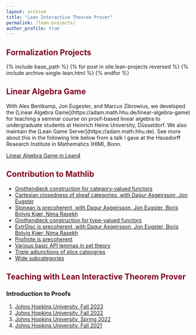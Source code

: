 ```yaml
---
layout: archive
title: "Lean Interactive Theorem Prover"
permalink: /lean-projects/
author_profile: true
---
```



<h2><font color="#800020"> Formalization Projects </font></h2>
{% include base_path %}
{% for post in site.lean-projects reversed %}
  {% include archive-single-lean.html %}
{% endfor %}

<!-- {% include base_path %}
{% for post in site.lean reversed %}
  {% include archive-single-lean.html %}
{% endfor %} -->


<h2><font color="#800020">Linear Algebra Game</font></h2>
With Alex Bentkamp, Jon Eugester, and Marcus Zibrowius, we developed the [Linear Algebra Game](https://adam.math.hhu.de/linear-algebra-game) for teaching a seminar course on proof-based linear algebra to undergraduate students at Heinrich Heine University, Düsseldorf. We also maintain the [Lean Game Server](https://adam.math.hhu.de). See more about this in the following link below from a talk I gave at the Hausdorff Research Institute in Mathematics (HIM), Bonn. 

<a href="https://www.youtube.com/watch?v=f8LuzA7k4K4"><i class="fa fa-fw fa-youtube" aria-hidden="true"></i> Linear Algebra Game in Lean4</a>


<h2><font color="#800020"> Contribution to Mathlib </font></h2>

- [Grothendieck construction for category-valued functors](https://github.com/leanprover-community/mathlib4/blob/master/Mathlib/CategoryTheory/Grothendieck.lean)
- [Cartesian closedness of sheaf categories, with Dagur Asgeirsson, Jon Eugster](https://github.com/leanprover-community/mathlib4/pull/15262)
- [Stonean is precoherent, with Dagur Asgeirsson, Jon Eugster, Boris Bolvig Kjær, Nima Rasekh](https://github.com/leanprover-community/mathlib4/pull/6725)
- [Grothendieck construction for type-valued functors](https://github.com/leanprover-community/mathlib4/blob/master/Mathlib/CategoryTheory/Elements.lean)
- [ExtrDisc is precoherent, with Dagur Asgeirsson, Jon Eugster, Boris Bolvig Kjær, Nima Rasekh](https://github.com/leanprover-community/mathlib4/pull/5861)
- [Profinite is precoherent](https://github.com/leanprover-community/mathlib4/pull/5858)
- [Various basic API lemmas in set theory](https://github.com/leanprover-community/mathlib4/blob/master/Mathlib/Data/Set/Basic.lean)
- [Triple adjunctions of slice cateogries](https://github.com/leanprover-community/mathlib4/pull/14519)
- [Wide subcategories]()

<h2><font color="#800020"> Teaching with Lean Interactive Theorem Prover</font></h2>

<h3> Introduction to Proofs </h3>

1. [Johns Hopkins University, Fall 2023](https://github.com/sinhp/ProofLab4/tree/master)
2. [Johns Hopkins University, Fall 2022](https://sinhp.github.io/teaching/2022-introduction-to-proofs-with-Lean)
3. [Johns Hopkins University, Spring 2022](https://introproofs.github.io/s22)
4. [Johns Hopkins University, Fall 2021](https://introproofs.github.io/jhu301-f21/)

